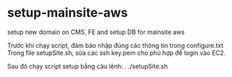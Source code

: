 # setup-mainsite-aws
setup new domain on CMS, FE and setup DB for mainsite aws


Trước khi chạy script, đảm bảo nhập đúng các thông tin trong configure.txt
Trong file setupSite.sh, sửa các ssh key.pem cho phù hợp để login vào EC2.

Sau đó chạy script setup bằng câu lệnh: . ./setupSite.sh


